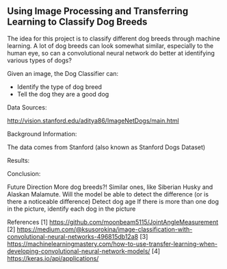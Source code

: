 ## Using Image Processing and Transferring Learning to Classify Dog Breeds
The idea for this project is to classify different dog breeds through machine learning. A lot of dog breeds can look somewhat similar, especially to the human eye, so can a convolutional neural network do better at identifying various types of dogs?

Given an image, the Dog Classifier can:
- Identify the type of dog breed
- Tell the dog they are a good dog

Data Sources:

http://vision.stanford.edu/aditya86/ImageNetDogs/main.html

Background Information:

The data comes from Stanford (also known as Stanford Dogs Dataset)


Results:


Conclusion:


Future Direction
More dog breeds?!
Similar ones, like Siberian Husky and Alaskan Malamute. Will the model be able to detect the difference (or is there a noticeable difference)
Detect dog age
If there is more than one dog in the picture, identify each dog in the picture

References
[1] https://github.com/moonbeam5115/JointAngleMeasurement
[2] https://medium.com/@ksusorokina/image-classification-with-convolutional-neural-networks-496815db12a8
[3] https://machinelearningmastery.com/how-to-use-transfer-learning-when-developing-convolutional-neural-network-models/ 
[4] https://keras.io/api/applications/
